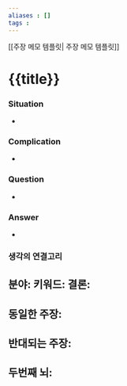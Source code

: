 ```yaml
---
aliases : []
tags :
---
```


[[주장 메모 템플릿| 주장 메모 템플릿]]

# {{title}}

### Situation
-

### Complication
-

### Question
-

### Answer
-

### 생각의 연결고리
분야:
키워드:
결론:
-

동일한 주장:
-

반대되는 주장:
-

두번째 뇌:
-
